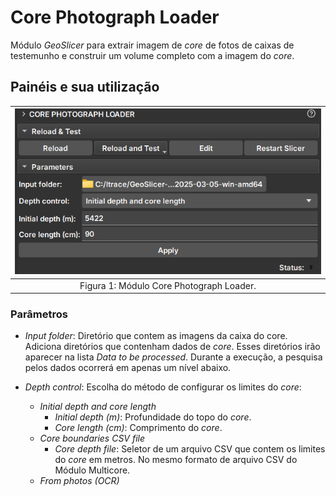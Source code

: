 # Core Photograph Loader

Módulo _GeoSlicer_ para extrair imagem de _core_ de fotos de caixas de testemunho e construir um volume completo com a imagem do _core_. 

## Painéis e sua utilização

| ![Figura 1](../assets/images/CorePhotographLoader.png) |
|:-----------------------------------------------:|
| Figura 1: Módulo Core Photograph Loader. |

### Parâmetros

- _Input folder_: Diretório que contem as imagens da caixa do core.
Adiciona diretórios que contenham dados de _core_. Esses diretórios irão aparecer na lista _Data to be processed_. Durante a execução, a pesquisa pelos dados ocorrerá em apenas um nível abaixo.

- _Depth control_: Escolha do método de configurar os limites do _core_:
    - _Initial depth and core length_
        - _Initial depth (m)_: Profundidade do topo do _core_.
        - _Core length (cm)_: Comprimento do _core_.
    - _Core boundaries CSV file_
        - _Core depth file_: Seletor de um arquivo CSV que contem os limites do _core_ em metros. No mesmo formato de arquivo CSV do Módulo Multicore.
    - _From photos (OCR)_        
